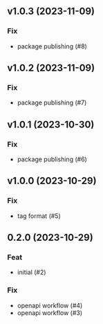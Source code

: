 ## v1.0.3 (2023-11-09)

### Fix

- package publishing (#8)

## v1.0.2 (2023-11-09)

### Fix

- package publishing (#7)

## v1.0.1 (2023-10-30)

### Fix

- package publishing (#6)

## v1.0.0 (2023-10-29)

### Fix

- tag format (#5)

## 0.2.0 (2023-10-29)

### Feat

- initial (#2)

### Fix

- openapi workflow (#4)
- openapi workflow (#3)
